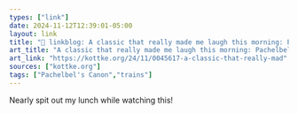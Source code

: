 ```yaml
---
types: ["link"]
date: 2024-11-12T12:39:01-05:00
layout: link
title: "🔗 linkblog: A classic that really made me laugh this morning: Pachelbel’...'"
art_title: "A classic that really made me laugh this morning: Pachelbel’..."
art_link: "https://kottke.org/24/11/0045617-a-classic-that-really-mad"
sources: ["kottke.org"]
tags: ["Pachelbel's Canon","trains"]
---
```

Nearly spit out my lunch while watching this!
